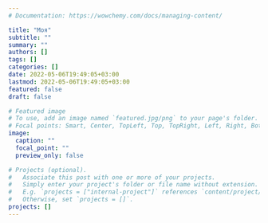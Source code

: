 ```yaml
---
# Documentation: https://wowchemy.com/docs/managing-content/

title: "Моя"
subtitle: ""
summary: ""
authors: []
tags: []
categories: []
date: 2022-05-06T19:49:05+03:00
lastmod: 2022-05-06T19:49:05+03:00
featured: false
draft: false

# Featured image
# To use, add an image named `featured.jpg/png` to your page's folder.
# Focal points: Smart, Center, TopLeft, Top, TopRight, Left, Right, BottomLeft, Bottom, BottomRight.
image:
  caption: ""
  focal_point: ""
  preview_only: false

# Projects (optional).
#   Associate this post with one or more of your projects.
#   Simply enter your project's folder or file name without extension.
#   E.g. `projects = ["internal-project"]` references `content/project/deep-learning/index.md`.
#   Otherwise, set `projects = []`.
projects: []
---
```

